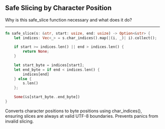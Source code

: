 ## Safe Slicing by Character Position

Why is this safe_slice function necessary and what does it do?

---

```rust
fn safe_slice(s: &str, start: usize, end: usize) -> Option<&str> {
    let indices: Vec<_> = s.char_indices().map(|(i, _)| i).collect();
    
    if start >= indices.len() || end > indices.len() {
        return None;
    }
    
    let start_byte = indices[start];
    let end_byte = if end < indices.len() {
        indices[end]
    } else {
        s.len()
    };
    
    Some(&s[start_byte..end_byte])
}
```
Converts character positions to byte positions using char_indices(), ensuring slices are always at valid UTF-8 boundaries. Prevents panics from invalid slicing.

